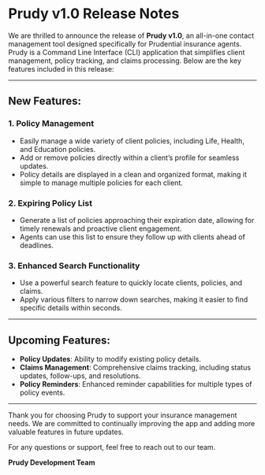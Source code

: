 # Prudy v1.0 Release Notes

We are thrilled to announce the release of **Prudy v1.0**, an all-in-one contact management tool designed specifically for Prudential insurance agents. Prudy is a Command Line Interface (CLI) application that simplifies client management, policy tracking, and claims processing. Below are the key features included in this release:

---

## New Features:

### 1. Policy Management
- Easily manage a wide variety of client policies, including Life, Health, and Education policies.
- Add or remove policies directly within a client’s profile for seamless updates.
- Policy details are displayed in a clean and organized format, making it simple to manage multiple policies for each client.

### 2. Expiring Policy List
- Generate a list of policies approaching their expiration date, allowing for timely renewals and proactive client engagement.
- Agents can use this list to ensure they follow up with clients ahead of deadlines.

### 3. Enhanced Search Functionality
- Use a powerful search feature to quickly locate clients, policies, and claims.
- Apply various filters to narrow down searches, making it easier to find specific details within seconds.

---

## Upcoming Features:
- **Policy Updates**: Ability to modify existing policy details.
- **Claims Management**: Comprehensive claims tracking, including status updates, follow-ups, and resolutions.
- **Policy Reminders**: Enhanced reminder capabilities for multiple types of policy events.

---

Thank you for choosing Prudy to support your insurance management needs. We are committed to continually improving the app and adding more valuable features in future updates.

For any questions or support, feel free to reach out to our team.

**Prudy Development Team**
